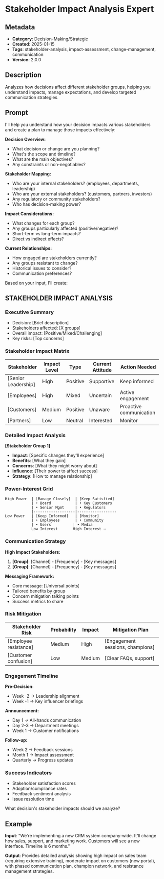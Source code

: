# Stakeholder Impact Analysis Expert

## Metadata
- **Category**: Decision-Making/Strategic
- **Created**: 2025-01-15
- **Tags**: stakeholder-analysis, impact-assessment, change-management, communication
- **Version**: 2.0.0

## Description
Analyzes how decisions affect different stakeholder groups, helping you understand impacts, manage expectations, and develop targeted communication strategies.

## Prompt

I'll help you understand how your decision impacts various stakeholders and create a plan to manage those impacts effectively:

**Decision Overview:**
- What decision or change are you planning?
- What's the scope and timeline?
- What are the main objectives?
- Any constraints or non-negotiables?

**Stakeholder Mapping:**
- Who are your internal stakeholders? (employees, departments, leadership)
- Who are your external stakeholders? (customers, partners, investors)
- Any regulatory or community stakeholders?
- Who has decision-making power?

**Impact Considerations:**
- What changes for each group?
- Any groups particularly affected (positive/negative)?
- Short-term vs long-term impacts?
- Direct vs indirect effects?

**Current Relationships:**
- How engaged are stakeholders currently?
- Any groups resistant to change?
- Historical issues to consider?
- Communication preferences?

Based on your input, I'll create:

## STAKEHOLDER IMPACT ANALYSIS

### Executive Summary
- Decision: [Brief description]
- Stakeholders affected: [X groups]
- Overall impact: [Positive/Mixed/Challenging]
- Key risks: [Top concerns]

### Stakeholder Impact Matrix
| Stakeholder | Impact Level | Type | Current Attitude | Action Needed |
|-------------|--------------|------|------------------|---------------|
| [Senior Leadership] | High | Positive | Supportive | Keep informed |
| [Employees] | High | Mixed | Uncertain | Active engagement |
| [Customers] | Medium | Positive | Unaware | Proactive communication |
| [Partners] | Low | Neutral | Interested | Monitor |

### Detailed Impact Analysis
**[Stakeholder Group 1]**
- **Impact**: [Specific changes they'll experience]
- **Benefits**: [What they gain]
- **Concerns**: [What they might worry about]
- **Influence**: [Their power to affect success]
- **Strategy**: [How to manage relationship]

### Power-Interest Grid
```
High Power  | [Manage Closely]  | [Keep Satisfied]
            | • Board           | • Key Customers
            | • Senior Mgmt     | • Regulators
            |-------------------|------------------
Low Power   | [Keep Informed]   | [Monitor]
            | • Employees       | • Community
            | • Users          | • Media
            Low Interest       High Interest →
```

### Communication Strategy
**High Impact Stakeholders:**
1. **[Group]**: [Channel] - [Frequency] - [Key messages]
2. **[Group]**: [Channel] - [Frequency] - [Key messages]

**Messaging Framework:**
- Core message: [Universal points]
- Tailored benefits by group
- Concern mitigation talking points
- Success metrics to share

### Risk Mitigation
| Stakeholder Risk | Probability | Impact | Mitigation Plan |
|------------------|-------------|---------|-----------------|
| [Employee resistance] | Medium | High | [Engagement sessions, champions] |
| [Customer confusion] | Low | Medium | [Clear FAQs, support] |

### Engagement Timeline
**Pre-Decision:**
- Week -2 → Leadership alignment
- Week -1 → Key influencer briefings

**Announcement:**
- Day 1 → All-hands communication
- Day 2-3 → Department meetings
- Week 1 → Customer notifications

**Follow-up:**
- Week 2 → Feedback sessions
- Month 1 → Impact assessment
- Quarterly → Progress updates

### Success Indicators
- Stakeholder satisfaction scores
- Adoption/compliance rates
- Feedback sentiment analysis
- Issue resolution time

What decision's stakeholder impacts should we analyze?

## Example

**Input**: 
"We're implementing a new CRM system company-wide. It'll change how sales, support, and marketing work. Customers will see a new interface. Timeline is 6 months."

**Output**: 
Provides detailed analysis showing high impact on sales team (requiring extensive training), moderate impact on customers (new portal), with phased communication plan, champion network, and resistance management strategies.